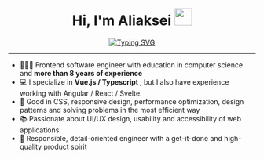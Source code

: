 <div>
  <h1 align="center">Hi, I'm Aliaksei <img src="https://media.giphy.com/media/hvRJCLFzcasrR4ia7z/giphy.gif" width="35"></h1>
  <p align="center">
    <a href="https://git.io/typing-svg"><img src="https://readme-typing-svg.demolab.com?font=Rubik&size=24&pause=1000&color=E02B12&width=435&lines=Senior+Frontend+Software+Engineer;Passionate+about+web+development;Learning+UX+design" alt="Typing SVG" /></a>
  </p>

  <hr/>

  <div align=left>
    <ul>
        <li> 🧑🏼‍💻 Frontend software engineer with education in computer science and <strong> more than 8 years of experience </strong> </li>
        <li> 💻 I specialize in <strong> Vue.js / Typescript </strong>, but I also have experience working with Angular / React / Svelte. 
        <li> 🥇 Good in CSS, responsive design, performance optimization, design patterns and solving problems in the most efficient way </li>
        <li> 📚 Passionate about UI/UX design, usability and accessibility of web applications </li>
        <li> 🎯 Responsible, detail-oriented engineer with a get-it-done and high-quality product spirit </li>
    </ul>
    </div>
</div>
